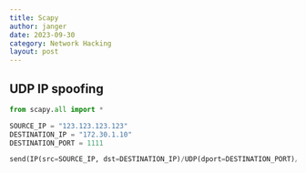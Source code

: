 ```yaml
---
title: Scapy
author: janger
date: 2023-09-30
category: Network Hacking
layout: post
---
```


## UDP IP spoofing

~~~ python
from scapy.all import *

SOURCE_IP = "123.123.123.123"
DESTINATION_IP = "172.30.1.10"
DESTINATION_PORT = 1111

send(IP(src=SOURCE_IP, dst=DESTINATION_IP)/UDP(dport=DESTINATION_PORT)/Raw(load="abc"))
~~~
